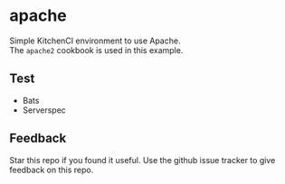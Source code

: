 # apache

Simple KitchenCI environment to use Apache.  
The `apache2` cookbook is used in this example.

## Test

* Bats
* Serverspec

## Feedback
Star this repo if you found it useful. Use the github issue tracker to give feedback on this repo.
